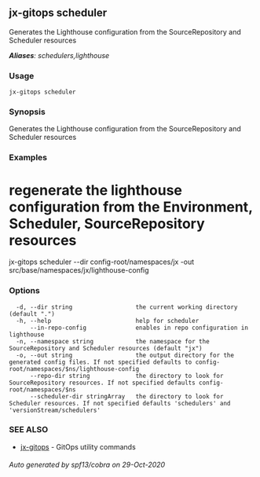 ## jx-gitops scheduler

Generates the Lighthouse configuration from the SourceRepository and Scheduler resources

***Aliases**: schedulers,lighthouse*

### Usage

```
jx-gitops scheduler
```

### Synopsis

Generates the Lighthouse configuration from the SourceRepository and Scheduler resources

### Examples

  # regenerate the lighthouse configuration from the Environment, Scheduler, SourceRepository resources
  jx-gitops scheduler --dir config-root/namespaces/jx -out src/base/namespaces/jx/lighthouse-config

### Options

```
  -d, --dir string                  the current working directory (default ".")
  -h, --help                        help for scheduler
      --in-repo-config              enables in repo configuration in lighthouse
  -n, --namespace string            the namespace for the SourceRepository and Scheduler resources (default "jx")
  -o, --out string                  the output directory for the generated config files. If not specified defaults to config-root/namespaces/$ns/lighthouse-config
      --repo-dir string             the directory to look for SourceRepository resources. If not specified defaults config-root/namespaces/$ns
      --scheduler-dir stringArray   the directory to look for Scheduler resources. If not specified defaults 'schedulers' and 'versionStream/schedulers'
```

### SEE ALSO

* [jx-gitops](jx-gitops.md)	 - GitOps utility commands

###### Auto generated by spf13/cobra on 29-Oct-2020
